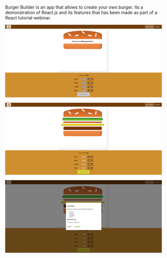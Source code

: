 Burger Builder is an app that allows to create your own burger. Its a demonstration of React.js and its features that has been made as part of a React tutorial webinar.

![alt text](https://github.com/mpoiitis/Burger-Builder/blob/master/images/burger_builder_1.png)

![alt text](https://github.com/mpoiitis/Burger-Builder/blob/master/images/burger_builder_2.png)

![alt text](https://github.com/mpoiitis/Burger-Builder/blob/master/images/burger_builder_3.png)
